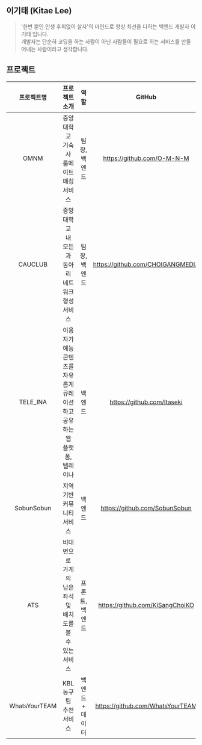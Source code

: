## 이기태 (Kitae Lee)
> '한번 뿐인 인생 후회없이 살자'의 마인드로 항상 최선을 다하는 백엔드 개발자 이기태 입니다. <br>
> 개발자는 단순히 코딩을 하는 사람이 아닌 사람들이 필요로 하는 서비스를 만들어내는 사람이라고 생각합니다.


## 프로젝트
| 프로젝트명 | 프로젝트 소개 | 역할 | GitHub |
|:---:|:---:|:---:|:---:|
| OMNM | 중앙대학교 기숙사 룸메이트 매칭 서비스 | 팀장, 백엔드 | https://github.com/O-M-N-M
| CAUCLUB | 중앙대학교 내 모든 과 동아리 네트워크 형성 서비스 | 팀장, 백엔드 | https://github.com/CHOIGANGMEDIA
| TELE_INA | 이용자가 예능 콘텐츠를 자유롭게 큐레이션하고 공유하는 웹 플랫폼, 텔레이나 | 백엔드 | https://github.com/Itaseki
| SobunSobun | 지역 기반 커뮤니티 서비스 | 백엔드 | https://github.com/SobunSobun
| ATS | 비대면으로 가게의 남은 좌석 및 배치도를 볼 수 있는 서비스 | 프론트, 백엔드 | https://github.com/KiSangChoiKO
| WhatsYourTEAM | KBL 농구 팀 추천 서비스 | 백엔드 + 데이터 | https://github.com/WhatsYourTEAM
